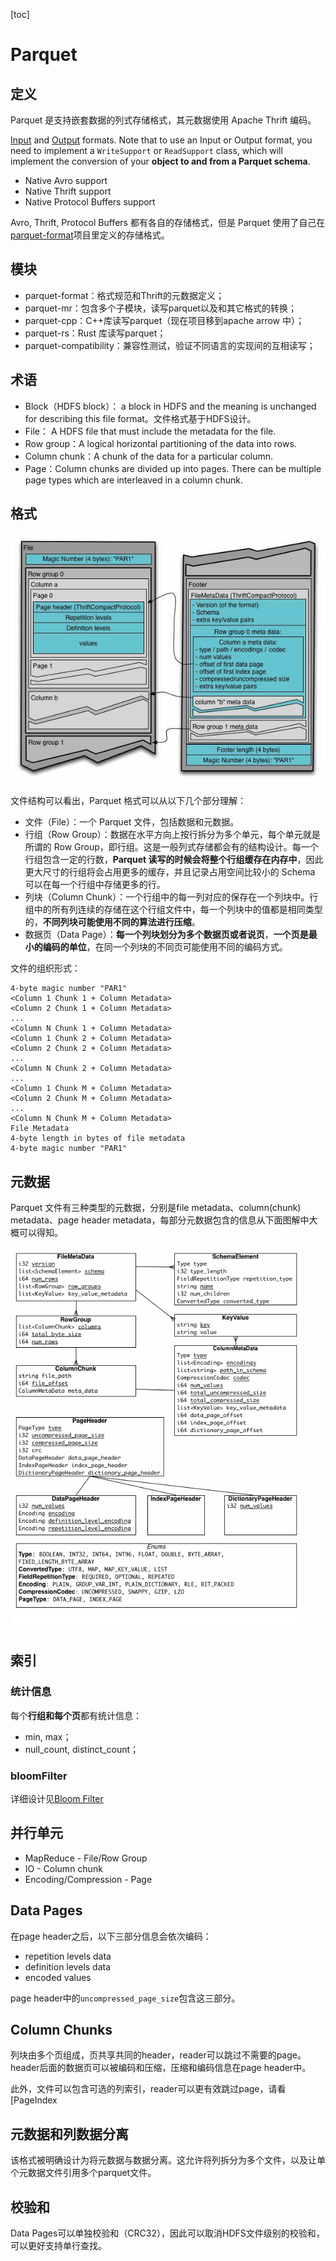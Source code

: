 [toc]

# Parquet

## 定义

Parquet 是支持嵌套数据的列式存储格式，其元数据使用 Apache Thrift 编码。

[Input](https://github.com/apache/parquet-mr/blob/master/parquet-hadoop/src/main/java/org/apache/parquet/hadoop/ParquetInputFormat.java) and [Output](https://github.com/apache/parquet-mr/blob/master/parquet-hadoop/src/main/java/org/apache/parquet/hadoop/ParquetOutputFormat.java) formats. Note that to use an Input or Output format, you need to implement a `WriteSupport` or `ReadSupport` class, which will implement the conversion of your **object to and from a Parquet schema**. 

- Native Avro support
- Native Thrift support
- Native Protocol Buffers support

Avro, Thrift, Protocol Buffers 都有各自的存储格式，但是 Parquet 使用了自己在[parquet-format](https://github.com/apache/parquet-format)项目里定义的存储格式。

## 模块

- parquet-format：格式规范和Thrift的元数据定义；
- parquet-mr：包含多个子模块，读写parquet以及和其它格式的转换；
- parquet-cpp：C++库读写parquet（现在项目移到apache arrow 中）；
- parquet-rs：Rust 库读写parquet；
- parquet-compatibility：兼容性测试，验证不同语言的实现间的互相读写；

## 术语

- Block（HDFS block）： a block in HDFS and the meaning is unchanged for describing this file format。文件格式基于HDFS设计。
- File： A HDFS file that must include the metadata for the file. 
- Row group：A logical horizontal partitioning of the data into rows. 
- Column chunk：A chunk of the data for a particular column.
- Page：Column chunks are divided up into pages. There can be multiple page types which are interleaved in a column chunk.

## 格式

![img](pics/parquet_format.png)	

文件结构可以看出，Parquet 格式可以从以下几个部分理解：

- 文件（File）：一个 Parquet 文件，包括数据和元数据。
- 行组（Row Group）：数据在水平方向上按行拆分为多个单元，每个单元就是所谓的 Row Group，即行组。这是一般列式存储都会有的结构设计。每一个行组包含一定的行数，**Parquet 读写的时候会将整个行组缓存在内存中**，因此更大尺寸的行组将会占用更多的缓存，并且记录占用空间比较小的 Schema 可以在每一个行组中存储更多的行。
- 列块（Column Chunk）：一个行组中的每一列对应的保存在一个列块中。行组中的所有列连续的存储在这个行组文件中，每一个列块中的值都是相同类型的，**不同列块可能使用不同的算法进行压缩**。
- 数据页（Data Page）：**每一个列块划分为多个数据页或者说页**，**一个页是最小的编码的单位**，在同一个列块的不同页可能使用不同的编码方式。

文件的组织形式：

```
4-byte magic number "PAR1"
<Column 1 Chunk 1 + Column Metadata>
<Column 2 Chunk 1 + Column Metadata>
...
<Column N Chunk 1 + Column Metadata>
<Column 1 Chunk 2 + Column Metadata>
<Column 2 Chunk 2 + Column Metadata>
...
<Column N Chunk 2 + Column Metadata>
...
<Column 1 Chunk M + Column Metadata>
<Column 2 Chunk M + Column Metadata>
...
<Column N Chunk M + Column Metadata>
File Metadata
4-byte length in bytes of file metadata
4-byte magic number "PAR1"
```

## 元数据

Parquet 文件有三种类型的元数据，分别是file metadata、column(chunk) metadata、page header metadata，每部分元数据包含的信息从下面图解中大概可以得知。

<img src="./pics/parquet_meta.png" alt="parquet_metadata" style="zoom: 80%;" />

## 索引

### 统计信息

每个**行组和每个页**都有统计信息：

- min, max；
- null_count, distinct_count；

### bloomFilter

详细设计见[Bloom Filter](./bloomfilter.md)



## 并行单元

- MapReduce - File/Row Group
- IO - Column chunk
- Encoding/Compression - Page



## Data Pages

在page header之后，以下三部分信息会依次编码：

- repetition levels data
- definition levels data
- encoded values

page header中的`uncompressed_page_size`包含这三部分。



## Column Chunks

列块由多个页组成，页共享共同的header，reader可以跳过不需要的page。header后面的数据页可以被编码和压缩，压缩和编码信息在page header中。

此外，文件可以包含可选的列索引，reader可以更有效跳过page，请看[PageIndex

[](./pageIndex.md)



## 元数据和列数据分离

该格式被明确设计为将元数据与数据分离。这允许将列拆分为多个文件，以及让单个元数据文件引用多个parquet文件。



## 校验和

Data Pages可以单独校验和（CRC32），因此可以取消HDFS文件级别的校验和，可以更好支持单行查找。

